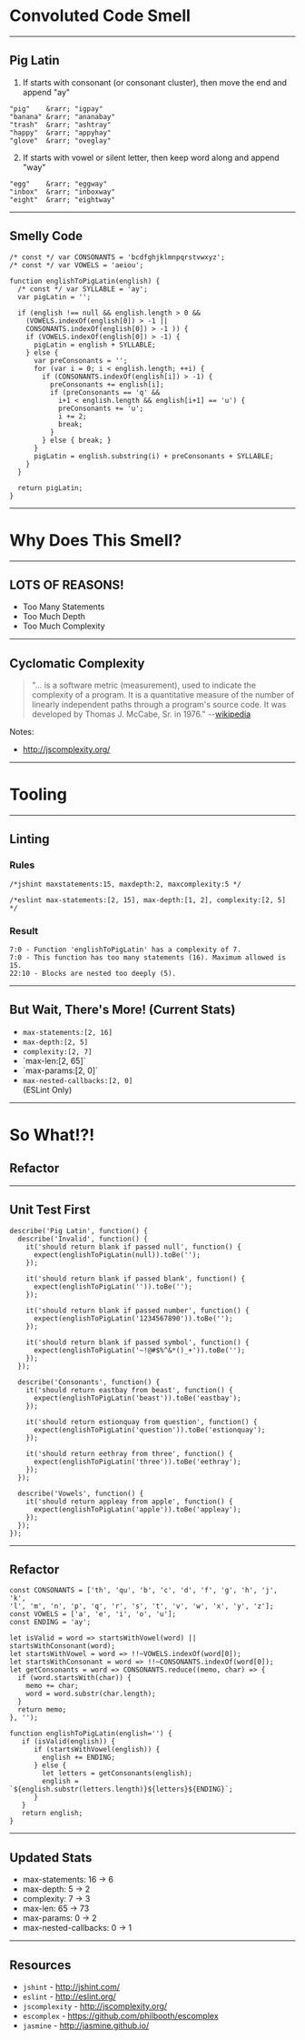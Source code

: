 # Convoluted Code Smell
<!-- .slide: data-state="statusLint statusLint--easy statusRule statusRule--fresh statusSkill statusSkill--junior" -->

------

## Pig Latin
<!-- .slide: data-title="Convoluted Code" data-state="title statusLint statusLint--easy statusRule statusRule--fresh statusSkill statusSkill--junior" -->

1. <!-- .element start="1" value="1" --> If starts with consonant (or consonant cluster), then move the end and append "ay" <!-- .element class="fragment" -->

```
"pig"    &rarr; "igpay"
"banana" &rarr; "ananabay"
"trash"  &rarr; "ashtray"
"happy"  &rarr; "appyhay"
"glove"  &rarr; "oveglay"
```
<!-- .element class="fragment" -->

2. <!-- .element start="2" value="2" --> If starts with vowel or silent letter, then keep word along and append "way" <!-- .element class="fragment" -->

```
"egg"    &rarr; "eggway"
"inbox"  &rarr; "inboxway"
"eight"  &rarr; "eightway"
```
<!-- .element class="fragment" -->

------

## Smelly Code
<!-- .slide: data-title="Convoluted Code" data-state="title statusLint statusLint--easy statusRule statusRule--fresh statusSkill statusSkill--junior" data-background="#222" -->

<pre class="fragment fragment--code fragment--small language-javascript clean"><code data-trim>/* const */ var CONSONANTS = 'bcdfghjklmnpqrstvwxyz';
/* const */ var VOWELS = 'aeiou';

function englishToPigLatin(english) {
  /* const */ var SYLLABLE = 'ay';
  var pigLatin = '';

  if (english !== null && english.length > 0 &&
    (VOWELS.indexOf(english[0]) > -1 ||
    CONSONANTS.indexOf(english[0]) > -1 )) {
    if (VOWELS.indexOf(english[0]) > -1) {
      pigLatin = english + SYLLABLE;
    } else {
      var preConsonants = '';
      for (var i = 0; i < english.length; ++i) {
        if (CONSONANTS.indexOf(english[i]) > -1) {
          preConsonants += english[i];
          if (preConsonants == 'q' &&
            i+1 < english.length && english[i+1] == 'u') {
            preConsonants += 'u';
            i += 2;
            break;
          }
        } else { break; }
      }
      pigLatin = english.substring(i) + preConsonants + SYLLABLE;
    }
  }

  return pigLatin;
}
</code></pre>

------

# Why Does This Smell?
<!-- .slide: data-title="Convoluted Code" data-state="title statusLint statusLint--easy statusRule statusRule--fresh statusSkill statusSkill--junior" data-background="#222" -->

------

## LOTS OF REASONS!
<!-- .slide: data-title="Convoluted Code" data-state="title statusLint statusLint--easy statusRule statusRule--fresh statusSkill statusSkill--junior" data-background="#222" -->

* Too Many Statements <!-- .element class="fragment" -->
* Too Much Depth <!-- .element class="fragment" -->
* Too Much Complexity <!-- .element class="fragment highlight-red" -->

------

## Cyclomatic Complexity
<!-- .slide: data-title="Convoluted Code" data-state="title statusLint statusLint--easy statusRule statusRule--fresh statusSkill statusSkill--junior" data-background="#222" -->

> "... is a software metric (measurement), used to indicate the complexity of a program. It is a quantitative measure of the number of linearly independent paths through a program's source code. It was developed by Thomas J. McCabe, Sr. in 1976." --[wikipedia](http://en.wikipedia.org/wiki/Cyclomatic_complexity)

Notes:

* http://jscomplexity.org/

------

# Tooling
<!-- .slide: data-title="Convoluted Code" data-state="title statusLint statusLint--easy statusRule statusRule--fresh statusSkill statusSkill--junior" data-background="#222" -->

------

## Linting
<!-- .slide: data-title="Convoluted Code" data-state="title statusLint statusLint--easy statusRule statusRule--fresh statusSkill statusSkill--junior" data-background="#222" -->

### Rules <!-- .element class="fragment" data-fragment-index="1" -->

<pre class="fragment language-javascript" data-fragment-index="1"><code>/*jshint maxstatements:15, maxdepth:2, maxcomplexity:5 */</code></pre>

<pre class="fragment language-javascript" data-fragment-index="2"><code>/*eslint max-statements:[2, 15], max-depth:[1, 2], complexity:[2, 5] */</code></pre>

### Result <!-- .element class="fragment" data-fragment-index="3" -->

<pre class="fragment language-bash" data-fragment-index="3"><code>7:0 - Function 'englishToPigLatin' has a complexity of 7.
7:0 - This function has too many statements (16). Maximum allowed is 15.
22:10 - Blocks are nested too deeply (5).</code></pre>

------

## But Wait, There's More! (Current Stats)
<!-- .slide: data-title="Convoluted Code" data-state="title statusLint statusLint--easy statusRule statusRule--fresh statusSkill statusSkill--junior" data-background="#222" -->

* `max-statements:[2, 16]`
* `max-depth:[2, 5]`
* `complexity:[2, 7]`
* <!-- .element class="fragment highlight-blue" -->`max-len:[2, 65]`
* <!-- .element class="fragment highlight-blue" -->`max-params:[2, 0]`
* <!-- .element class="fragment highlight-blue" --> <code>max-nested-callbacks:[2, 0]</code> <div class="small">(ESLint Only)</div>

------

# So What!?!
<!-- .slide: data-title="Convoluted Code" data-state="title statusLint statusLint--easy statusRule statusRule--fresh statusSkill statusSkill--junior" data-background="#222" -->

## Refactor <!-- .element class="fragment" -->

------

## Unit Test First
<!-- .slide: data-title="Convoluted Code" data-state="title statusLint statusLint--easy statusRule statusRule--fresh statusSkill statusSkill--mid statusSkill--change" data-background="#222" -->

<pre class="fragment fragment--code language-javascript clean"><code data-trim>describe('Pig Latin', function() {
  describe('Invalid', function() {
    it('should return blank if passed null', function() {
      expect(englishToPigLatin(null)).toBe('');
    });

    it('should return blank if passed blank', function() {
      expect(englishToPigLatin('')).toBe('');
    });

    it('should return blank if passed number', function() {
      expect(englishToPigLatin('1234567890')).toBe('');
    });

    it('should return blank if passed symbol', function() {
      expect(englishToPigLatin('~!@#$%^&*()_+')).toBe('');
    });
  });

  describe('Consonants', function() {
    it('should return eastbay from beast', function() {
      expect(englishToPigLatin('beast')).toBe('eastbay');
    });

    it('should return estionquay from question', function() {
      expect(englishToPigLatin('question')).toBe('estionquay');
    });

    it('should return eethray from three', function() {
      expect(englishToPigLatin('three')).toBe('eethray');
    });
  });

  describe('Vowels', function() {
    it('should return appleay from apple', function() {
      expect(englishToPigLatin('apple')).toBe('appleay');
    });
  });
});
</code></pre>

------

## Refactor
<!-- .slide: data-title="Convoluted Code" data-state="title statusLint statusLint--easy statusRule statusRule--fresh statusSkill statusSkill--senior statusSkill--change" data-background="#222" -->

<!-- /* jshint maxparams:3, maxdepth:2, maxstatements:5, maxcomplexity:6, maxlen:80, esnext:true */ -->
<pre class="fragment fragment--code language-javascript fragment--small clean"><code data-trim>const CONSONANTS = ['th', 'qu', 'b', 'c', 'd', 'f', 'g', 'h', 'j', 'k',
'l', 'm', 'n', 'p', 'q', 'r', 's', 't', 'v', 'w', 'x', 'y', 'z'];
const VOWELS = ['a', 'e', 'i', 'o', 'u'];
const ENDING = 'ay';

let isValid = word => startsWithVowel(word) || startsWithConsonant(word);
let startsWithVowel = word => !!~VOWELS.indexOf(word[0]);
let startsWithConsonant = word => !!~CONSONANTS.indexOf(word[0]);
let getConsonants = word => CONSONANTS.reduce((memo, char) => {
  if (word.startsWith(char)) {
    memo += char;
    word = word.substr(char.length);
  }
  return memo;
}, '');

function englishToPigLatin(english='') {
   if (isValid(english)) {
      if (startsWithVowel(english)) {
        english += ENDING;
      } else {
        let letters = getConsonants(english);
        english = `${english.substr(letters.length)}${letters}${ENDING}`;
      }
   }
   return english;
}
</code></pre>

------

## Updated Stats
<!-- .slide: data-title="Convoluted Code" data-state="title statusLint statusLint--easy statusRule statusRule--fresh statusSkill statusSkill--senior" data-background="#222" -->

* max-statements: 16 &rarr; 6 <!-- .element class="fragment highlight-green" -->
* max-depth: 5 &rarr; 2 <!-- .element class="fragment highlight-green" -->
* complexity: 7 &rarr; 3 <!-- .element class="fragment highlight-green" -->
* max-len: 65 &rarr; 73 <!-- .element class="fragment highlight-red" -->
* max-params: 0 &rarr; 2 <!-- .element class="fragment highlight-red" -->
* max-nested-callbacks: 0 &rarr; 1 <!-- .element class="fragment highlight-red" -->

------

## Resources
<!-- .slide: data-title="Convoluted Code" data-state="title statusLint statusLint--easy statusRule statusRule--fresh statusSkill statusSkill--senior" data-background="#222" -->

* `jshint` - http://jshint.com/
* `eslint` - http://eslint.org/
* `jscomplexity` - http://jscomplexity.org/
* `escomplex` - https://github.com/philbooth/escomplex
* `jasmine` - http://jasmine.github.io/
